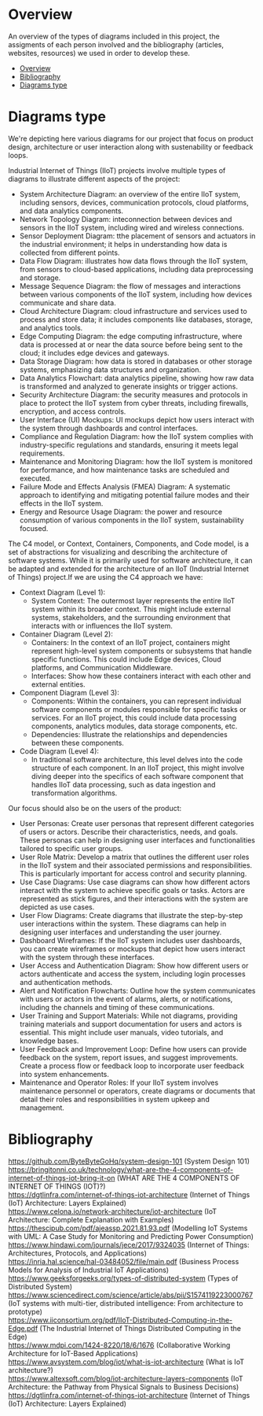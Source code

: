 # Overview
An overview of the types of diagrams included in this project, the assigments of each person involved and the bibliography (articles, websites, resources) we used in order to develop these.

- [Overview](#overview)
- [Bibliography](#bibliography)
- [Diagrams type](#diagrams-type)

# Diagrams type
We're depicting here various diagrams for our project that focus on product design, architecture or user interaction along with sustenability or feedback loops.

Industrial Internet of Things (IIoT) projects involve multiple types of diagrams to illustrate different aspects of the project:
- System Architecture Diagram: an overview of the entire IIoT system, including sensors, devices, communication protocols, cloud platforms, and data analytics components.
- Network Topology Diagram: inteconnection between devices and sensors in the IIoT system, including wired and wireless connections.
- Sensor Deployment Diagram: tthe placement of sensors and actuators in the industrial environment; it helps in understanding how data is collected from different points.
- Data Flow Diagram: illustrates how data flows through the IIoT system, from sensors to cloud-based applications, including data preprocessing and storage.
- Message Sequence Diagram: the flow of messages and interactions between various components of the IIoT system, including how devices communicate and share data.
- Cloud Architecture Diagram: cloud infrastructure and services used to process and store data; it includes components like databases, storage, and analytics tools.
- Edge Computing Diagram: the edge computing infrastructure, where data is processed at or near the data source before being sent to the cloud; it includes edge devices and gateways.
- Data Storage Diagram: how data is stored in databases or other storage systems, emphasizing data structures and organization.
- Data Analytics Flowchart: data analytics pipeline, showing how raw data is transformed and analyzed to generate insights or trigger actions.
- Security Architecture Diagram: the security measures and protocols in place to protect the IIoT system from cyber threats, including firewalls, encryption, and access controls.
- User Interface (UI) Mockups: UI mockups depict how users interact with the system through dashboards and control interfaces.
- Compliance and Regulation Diagram: how the IIoT system complies with industry-specific regulations and standards, ensuring it meets legal requirements.
- Maintenance and Monitoring Diagram: how the IIoT system is monitored for performance, and how maintenance tasks are scheduled and executed.
- Failure Mode and Effects Analysis (FMEA) Diagram: A systematic approach to identifying and mitigating potential failure modes and their effects in the IIoT system.
- Energy and Resource Usage Diagram: the power and resource consumption of various components in the IIoT system, sustainability focused.

The C4 model, or Context, Containers, Components, and Code model, is a set of abstractions for visualizing and describing the architecture of software systems. While it is primarily used for software architecture, it can be adapted and extended for the architecture of an IIoT (Industrial Internet of Things) project.If we are using the C4 approach we have:
- Context Diagram (Level 1):
    - System Context: The outermost layer represents the entire IIoT system within its broader context. This might include external systems, stakeholders, and the surrounding environment that interacts with or influences the IIoT system.
- Container Diagram (Level 2):
    - Containers: In the context of an IIoT project, containers might represent high-level system components or subsystems that handle specific functions. This could include Edge devices, Cloud platforms, and Communication Middleware.
    - Interfaces: Show how these containers interact with each other and external entities.
- Component Diagram (Level 3):
    - Components: Within the containers, you can represent individual software components or modules responsible for specific tasks or services. For an IIoT project, this could include data processing components, analytics modules, data storage components, etc.
    - Dependencies: Illustrate the relationships and dependencies between these components.
- Code Diagram (Level 4):
    - In traditional software architecture, this level delves into the code structure of each component. In an IIoT project, this might involve diving deeper into the specifics of each software component that handles IIoT data processing, such as data ingestion and transformation algorithms.

Our focus should also be on the users of the product:
- User Personas: Create user personas that represent different categories of users or actors. Describe their characteristics, needs, and goals. These personas can help in designing user interfaces and functionalities tailored to specific user groups.
- User Role Matrix: Develop a matrix that outlines the different user roles in the IIoT system and their associated permissions and responsibilities. This is particularly important for access control and security planning.
- Use Case Diagrams: Use case diagrams can show how different actors interact with the system to achieve specific goals or tasks. Actors are represented as stick figures, and their interactions with the system are depicted as use cases.
- User Flow Diagrams: Create diagrams that illustrate the step-by-step user interactions within the system. These diagrams can help in designing user interfaces and understanding the user journey.
- Dashboard Wireframes: If the IIoT system includes user dashboards, you can create wireframes or mockups that depict how users interact with the system through these interfaces.
- User Access and Authentication Diagram: Show how different users or actors authenticate and access the system, including login processes and authentication methods.
- Alert and Notification Flowcharts: Outline how the system communicates with users or actors in the event of alarms, alerts, or notifications, including the channels and timing of these communications.
- User Training and Support Materials: While not diagrams, providing training materials and support documentation for users and actors is essential. This might include user manuals, video tutorials, and knowledge bases.
- User Feedback and Improvement Loop: Define how users can provide feedback on the system, report issues, and suggest improvements. Create a process flow or feedback loop to incorporate user feedback into system enhancements.
- Maintenance and Operator Roles: If your IIoT system involves maintenance personnel or operators, create diagrams or documents that detail their roles and responsibilities in system upkeep and management.

# Bibliography
https://github.com/ByteByteGoHq/system-design-101 (System Design 101)\
https://bringitonni.co.uk/technology/what-are-the-4-components-of-internet-of-things-iot-bring-it-on (WHAT ARE THE 4 COMPONENTS OF INTERNET OF THINGS (IOT)?)\
https://dgtlinfra.com/internet-of-things-iot-architecture (Internet of Things (IoT) Architecture: Layers Explained)\
https://www.celona.io/network-architecture/iot-architecture (IoT Architecture: Complete Explanation with Examples)\
https://thescipub.com/pdf/ajeassp.2021.81.93.pdf (Modelling IoT Systems with UML: A Case Study for Monitoring and Predicting Power Consumption)\
https://www.hindawi.com/journals/jece/2017/9324035 (Internet of Things: Architectures, Protocols, and Applications)\
https://inria.hal.science/hal-03484052/file/main.pdf (Business Process Models for Analysis of Industrial IoT Applications)\
https://www.geeksforgeeks.org/types-of-distributed-system (Types of Distributed System)\
https://www.sciencedirect.com/science/article/abs/pii/S1574119223000767 (IoT systems with multi-tier, distributed intelligence: From architecture to prototype)\
https://www.iiconsortium.org/pdf/IIoT-Distributed-Computing-in-the-Edge.pdf (The Industrial Internet of Things  Distributed Computing in the Edge)\
https://www.mdpi.com/1424-8220/18/6/1676 (Collaborative Working Architecture for IoT-Based Applications)\
https://www.avsystem.com/blog/iot/what-is-iot-architecture (What is IoT architecture?)\
https://www.altexsoft.com/blog/iot-architecture-layers-components (IoT Architecture: the Pathway from Physical Signals to Business Decisions)\
https://dgtlinfra.com/internet-of-things-iot-architecture (Internet of Things (IoT) Architecture: Layers Explained)
